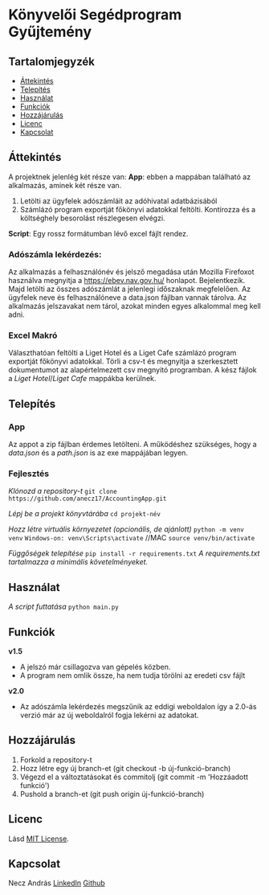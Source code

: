 # Könyvelői Segédprogram Gyűjtemény

## Tartalomjegyzék
- [Áttekintés](#áttekintés)
- [Telepítés](#telepítés)
- [Használat](#használat)
- [Funkciók](#funkciók)
- [Hozzájárulás](#hozzájárulás)
- [Licenc](#licenc)
- [Kapcsolat](#kapcsolat)


## Áttekintés
A projektnek jelenlég két része van:
**App**: ebben a mappában található az alkalmazás, aminek két része van. 
1. Letölti az ügyfelek adószámláit az adóhivatal adatbázisából
2. Számlázó program exportját főkönyvi adatokkal feltölti. Kontírozza és a költséghely besorolást részlegesen elvégzi.

**Script**:
Egy rossz formátumban lévő excel fájlt rendez. 

### Adószámla lekérdezés:
Az alkalmazás a felhasználónév és jelsző megadása után Mozilla Firefoxot használva megnyitja a https://ebev.nav.gov.hu/ honlapot. Bejelentkezik. Majd letölti az összes adószámlát a jelenlegi időszaknak megfelelően. Az ügyfelek neve és felhasználóneve a data.json fájlban vannak tárolva. Az alkalmazás jelszavakat nem tárol, azokat minden egyes alkalommal meg kell adni.

### Excel Makró
Választhatóan feltölti a Liget Hotel és a Liget Cafe számlázó program exportját főkönyvi adatokkal. Törli a csv-t és megnyitja a szerkesztett dokumentumot az alapértelmezett csv megnyitó programban. A kész fájlok a *Liget Hotel*/*Liget Cafe* mappákba kerülnek.


## Telepítés
### App
Az appot a zip fájlban érdemes letölteni. A működéshez szükséges, hogy a *data.json* és a *path.json* is az exe mappájában legyen.

### Fejlesztés
*Klónozd a repository-t*
```git clone https://github.com/anecz17/AccountingApp.git```

*Lépj be a projekt könyvtárába*
```cd projekt-név```

*Hozz létre virtuális környezetet (opcionális, de ajánlott)*
```python -m venv venv```
```Windows-on: venv\Scripts\activate``` //MAC ```source venv/bin/activate```

*Függőségek telepítése*
```pip install -r requirements.txt```
*A requirements.txt tartalmazza a minimális követelményeket.*

## Használat
*A script futtatása* ```python main.py```

## Funkciók
**v1.5**
- A jelszó már csillagozva van gépelés közben.
- A program nem omlik össze, ha nem tudja törölni az eredeti csv fájlt

**v2.0**
- Az adószámla lekérdezés megszűnik az eddigi weboldalon így a 2.0-ás verzió már az új weboldalról fogja lekérni az adatokat.


## Hozzájárulás
1. Forkold a repository-t
2. Hozz létre egy új branch-et (git checkout -b új-funkció-branch)
3. Végezd el a változtatásokat és commitolj (git commit -m 'Hozzáadott funkció')
4. Pushold a branch-et (git push origin új-funkció-branch)

## Licenc
Lásd [MIT License](./LICENSE).

## Kapcsolat
Necz András
[LinkedIn](https://www.linkedin.com/in/andras-necz/)
[Github](https://www.github.com/anecz17)